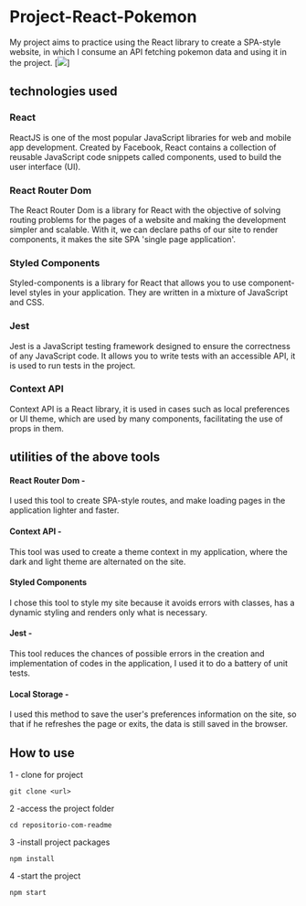 # Project-React-Pokemon
My project aims to practice using the React library to create a SPA-style website, in which I consume an API fetching pokemon data and using it in the project.
[<img src="./pokemonsGif.gif" >]

## technologies used

### React

ReactJS is one of the most popular JavaScript libraries for web and mobile app development. Created by Facebook, React contains a collection of reusable JavaScript code snippets called components, used to build the user interface (UI).

### React Router Dom

The React Router Dom is a library for React with the objective of solving routing problems for the pages of a website and making the development simpler and scalable. With it, we can declare paths of our site to render components, it makes the site SPA 'single page application'.

### Styled Components

Styled-components is a library for React that allows you to use component-level styles in your application. They are written in a mixture of JavaScript and CSS.

### Jest

Jest is a JavaScript testing framework designed to ensure the correctness of any JavaScript code. It allows you to write tests with an accessible API, it is used to run tests in the project.

### Context API

Context API is a React library, it is used in cases such as local preferences or UI theme, which are used by many components, facilitating the use of props in them.


## utilities of the above tools

 #### React Router Dom -
 I used this tool to create SPA-style routes, and make loading pages in the application lighter and faster.
 #### Context API - 
 This tool was used to create a theme context in my application, where the dark and light theme are alternated on the site.
 #### Styled Components
 I chose this tool to style my site because it avoids errors with classes, has a dynamic styling and renders only what is necessary.
 #### Jest -
 This tool reduces the chances of possible errors in the creation and implementation of codes in the application, I used it to do a battery of unit tests.
 #### Local Storage -
 I used this method to save the user's preferences information on the site, so that
 if he refreshes the page or exits, the data is still saved in the browser.
 ## How to use
 
 1 - clone for project
 ```
 git clone <url>
 ```
 2 -access the project folder
 ```
 cd repositorio-com-readme
 ```
 3 -install project packages
 ```
 npm install
 ```
 4 -start the project
 ```
 npm start
 ```

